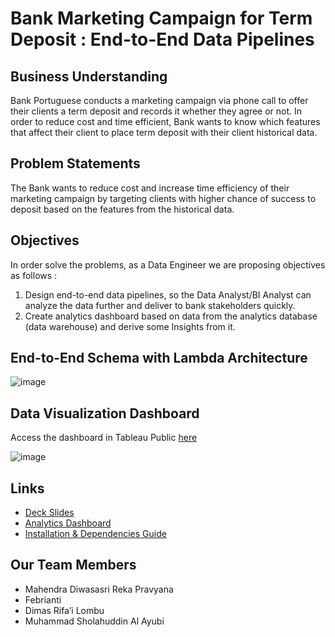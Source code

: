 # Bank Marketing Campaign for Term Deposit : End-to-End Data Pipelines

## Business Understanding

Bank Portuguese conducts a marketing campaign via phone call to offer their clients a term deposit and records it whether they agree or not.
In order to reduce cost and time efficient, Bank wants to know which features that affect their client to place term deposit with their client historical data.

## Problem Statements

The Bank wants to reduce cost and increase time efficiency of their marketing campaign by targeting clients with higher chance of success to deposit based on the features from the historical data. 
## Objectives

In order solve the problems, as a Data Engineer we are proposing objectives as follows : 

1. Design end-to-end data pipelines, so the Data Analyst/BI Analyst can analyze the data further and deliver to bank stakeholders quickly.
2. Create analytics dashboard based on data from the analytics database (data warehouse) and derive some Insights from it.

## End-to-End Schema with Lambda Architecture

![image](https://user-images.githubusercontent.com/25638454/230105761-45111265-fdd7-4a5a-947c-a15432d4016b.png)

## Data Visualization Dashboard

Access the dashboard in Tableau Public [here](https://public.tableau.com/app/profile/muhammad.sholahuddin.al.ayubi/viz/final-project-dashboard/Dashboard1?publish=yes)

![image](https://user-images.githubusercontent.com/25638454/230109254-8a55f249-5ade-4f3c-b573-d38869f02945.png)

## Links
- [Deck Slides](https://docs.google.com/presentation/d/1eUcCzFZcUY7ccTL7gGFcOrrQB3iMTxqG/edit?usp=sharing&ouid=108195231321016830672&rtpof=true&sd=true)
- [Analytics Dashboard](https://public.tableau.com/app/profile/muhammad.sholahuddin.al.ayubi/viz/final-project-dashboard/Dashboard1?publish=yes)
- [Installation & Dependencies Guide](https://github.com/addin12/DF9-final-project/blob/main/sources/README.MD)

## Our Team Members
- Mahendra Diwasasri Reka Pravyana
- Febrianti
- Dimas Rifa’i Lombu
- Muhammad Sholahuddin Al Ayubi
